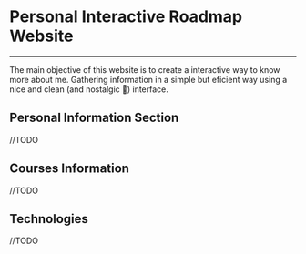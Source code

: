 # Personal Interactive Roadmap Website
-----
The main objective of this website is to create a interactive way to know more about me. Gathering information in a simple but eficient way using a nice and clean (and nostalgic 🥹) interface.

## Personal Information Section
//TODO

## Courses Information
//TODO

## Technologies
//TODO